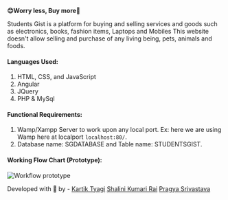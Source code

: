 
**😊Worry less, Buy more🤑**


Students Gist is a platform for buying and selling services and goods such as electronics, books, fashion items, Laptops and Mobiles
This website doesn't allow selling and purchase of any living being, pets, animals and foods.
#### Languages Used:
  1. HTML, CSS, and JavaScript
  2. Angular
  3. JQuery
  4. PHP & MySql
#### Functional Requirements:
 1. Wamp/Xampp Server to work upon any local port. Ex: here we are using Wamp here at localport `localhost:80/`.
 2. Database name: SGDATABASE and Table name: STUDENTSGIST.
#### Working Flow Chart (Prototype):
![Workflow prototype](https://user-images.githubusercontent.com/32240906/68197655-9dfef600-ffe0-11e9-9276-9edb9eb36b41.png)



Developed with 💖 by -
[Kartik Tyagi](https://github.com/genialkartik)
[Shalini Kumari Rai](https://github.com/shalini8038)
[Pragya Srivastava](https://github.com/pragya2404)

